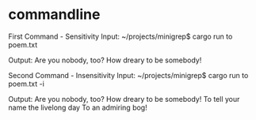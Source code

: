 # commandline
First Command - Sensitivity
Input:
~/projects/minigrep$ cargo run to poem.txt
                         
Output:
Are you nobody, too?
How dreary to be somebody!

Second Command - Insensitivity
Input:
~/projects/minigrep$ cargo run to poem.txt -i
                                    
Output:
Are you nobody, too?
How dreary to be somebody!
To tell your name the livelong day
To an admiring bog!
